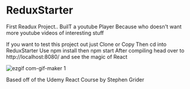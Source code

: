 # ReduxStarter

First Readux Project.. BuilT a youtube Player Because who doesn't want more youtube videos of interesting stuff

If you want to test this project out just Clone or Copy 
Then cd into ReduxStarter 
Use npm install
then npm start 
After compiling head over to http://localhost:8080/ and see the magic of React 


![ezgif com-gif-maker 1](https://user-images.githubusercontent.com/26131181/27650779-010b7422-5c04-11e7-8790-5cb4bbb0bb4e.gif)


Based off of the Udemy React Course by Stephen Grider 


